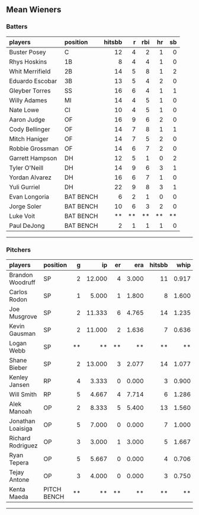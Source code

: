 ## Mean Wieners

### Batters

 
|players         |position  | hitsbb|  r| rbi| hr| sb| 
|:---------------|:---------|------:|--:|---:|--:|--:| 
|Buster Posey    |C         |     12|  4|   2|  1|  0| 
|Rhys Hoskins    |1B        |      8|  4|   4|  1|  0| 
|Whit Merrifield |2B        |     14|  5|   8|  1|  2| 
|Eduardo Escobar |3B        |     13|  5|   4|  2|  0| 
|Gleyber Torres  |SS        |     16|  6|   4|  1|  1| 
|Willy Adames    |MI        |     14|  4|   5|  1|  0| 
|Nate Lowe       |CI        |     10|  4|   5|  1|  0| 
|Aaron Judge     |OF        |     16|  9|   6|  2|  0| 
|Cody Bellinger  |OF        |     14|  7|   8|  1|  1| 
|Mitch Haniger   |OF        |     14|  7|   5|  2|  0| 
|Robbie Grossman |OF        |     14|  6|   7|  2|  0| 
|Garrett Hampson |DH        |     12|  5|   1|  0|  2| 
|Tyler O'Neill   |DH        |     14|  9|   6|  3|  1| 
|Yordan Alvarez  |DH        |     16|  6|   7|  1|  0| 
|Yuli Gurriel    |DH        |     22|  9|   8|  3|  1| 
|Evan Longoria   |BAT BENCH |      6|  2|   1|  0|  0| 
|Jorge Soler     |BAT BENCH |     10|  6|   3|  2|  0| 
|Luke Voit       |BAT BENCH |     **| **|  **| **| **| 
|Paul DeJong     |BAT BENCH |      2|  1|   1|  1|  0| 

* * *

### Pitchers

 
|players           |position    |  g|     ip| er|   era| hitsbb|  whip| so|  w| sv| 
|:-----------------|:-----------|--:|------:|--:|-----:|------:|-----:|--:|--:|--:| 
|Brandon Woodruff  |SP          |  2| 12.000|  4| 3.000|     11| 0.917| 14|  1|  0| 
|Carlos Rodon      |SP          |  1|  5.000|  1| 1.800|      8| 1.600|  8|  0|  0| 
|Joe Musgrove      |SP          |  2| 11.333|  6| 4.765|     14| 1.235| 17|  0|  0| 
|Kevin Gausman     |SP          |  2| 11.000|  2| 1.636|      7| 0.636| 14|  1|  0| 
|Logan Webb        |SP          | **|     **| **|    **|     **|    **| **| **| **| 
|Shane Bieber      |SP          |  2| 13.000|  3| 2.077|     14| 1.077| 12|  2|  0| 
|Kenley Jansen     |RP          |  4|  3.333|  0| 0.000|      3| 0.900|  3|  0|  2| 
|Will Smith        |RP          |  5|  4.667|  4| 7.714|      6| 1.286|  8|  0|  2| 
|Alek Manoah       |OP          |  2|  8.333|  5| 5.400|     13| 1.560|  9|  0|  0| 
|Jonathan Loaisiga |OP          |  5|  7.000|  0| 0.000|      7| 1.000|  3|  1|  0| 
|Richard Rodriguez |OP          |  3|  3.000|  1| 3.000|      5| 1.667|  3|  0|  1| 
|Ryan Tepera       |OP          |  5|  5.667|  0| 0.000|      4| 0.706|  7|  0|  0| 
|Tejay Antone      |OP          |  3|  4.000|  0| 0.000|      3| 0.750|  3|  0|  0| 
|Kenta Maeda       |PITCH BENCH | **|     **| **|    **|     **|    **| **| **| **| 


* * *


